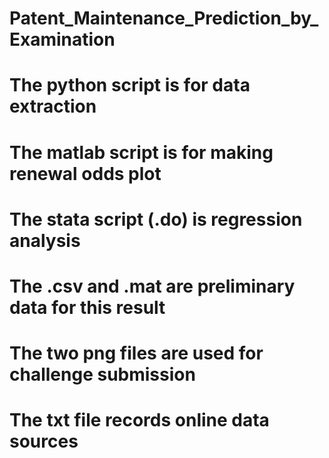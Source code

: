 # Patent_Maintenance_Prediction_by_Examination
# The python script is for data extraction
# The matlab script is for making renewal odds plot
# The stata script (.do) is regression analysis
# The .csv and .mat are preliminary data for this result
# The two png files are used for challenge submission
# The txt file records online data sources
